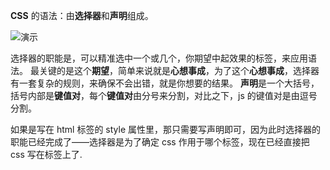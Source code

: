 **CSS** 的语法：由**选择器**和**声明**组成。

![演示](https://www.runoob.com/wp-content/uploads/2013/07/632877C9-2462-41D6-BD0E-F7317E4C42AC.jpg)

选择器的职能是，可以精准选中一个或几个，你期望中起效果的标签，来应用语法。
最关键的是这个**期望**，简单来说就是**心想事成**，为了这个**心想事成**，选择器有一套复杂的规则，来确保不会出错，就是你想要的结果。
**声明**是一个大括号，括号内部是**键值对**，每个**键值对**由分号来分割，对比之下，js 的键值对是由逗号分割。

如果是写在 html 标签的 style 属性里，那只需要写声明即可，因为此时选择器的职能已经完成了——选择器是为了确定 css 作用于哪个标签，现在已经直接把 css 写在标签上了.